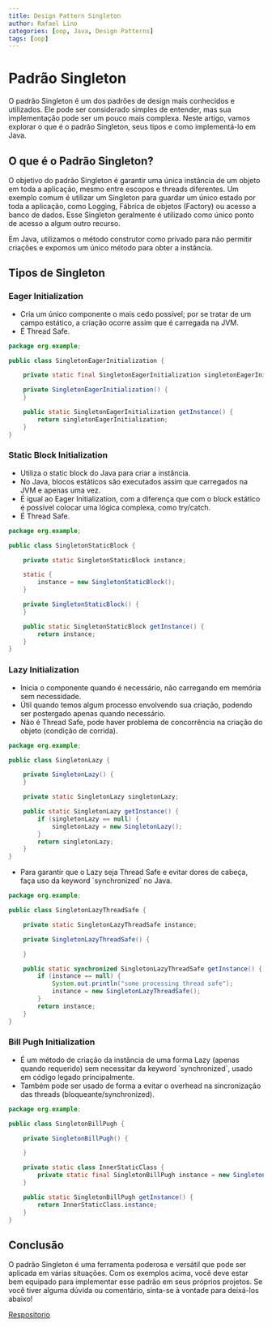 ```yaml
---
title: Design Pattern Singleton
author: Rafael Lino
categories: [oop, Java, Design Patterns]
tags: [oop]
---
```


# Padrão Singleton

O padrão Singleton é um dos padrões de design mais conhecidos e utilizados. Ele pode ser considerado simples de entender, mas sua implementação pode ser um pouco mais complexa. Neste artigo, vamos explorar o que é o padrão Singleton, seus tipos e como implementá-lo em Java.

## O que é o Padrão Singleton?

O objetivo do padrão Singleton é garantir uma única instância de um objeto em toda a aplicação, mesmo entre escopos e threads diferentes. Um exemplo comum é utilizar um Singleton para guardar um único estado por toda a aplicação, como Logging, Fábrica de objetos (Factory) ou acesso a banco de dados. Esse Singleton geralmente é utilizado como único ponto de acesso a algum outro recurso.

Em Java, utilizamos o método construtor como privado para não permitir criações e expomos um único método para obter a instância.

## Tipos de Singleton

### Eager Initialization

- Cria um único componente o mais cedo possível; por se tratar de um campo estático, a criação ocorre assim que é carregada na JVM.
- É Thread Safe.

```java
package org.example;

public class SingletonEagerInitialization {

    private static final SingletonEagerInitialization singletonEagerInitialization = new SingletonEagerInitialization();

    private SingletonEagerInitialization() {
    }

    public static SingletonEagerInitialization getInstance() {
        return singletonEagerInitialization;
    }
}
```

### Static Block Initialization

- Utiliza o static block do Java para criar a instância.
- No Java, blocos estáticos são executados assim que carregados na JVM e apenas uma vez.
- É igual ao Eager Initialization, com a diferença que com o block estático é possível colocar uma lógica complexa, como try/catch.
- É Thread Safe.

```java
package org.example;

public class SingletonStaticBlock {

    private static SingletonStaticBlock instance;

    static {
        instance = new SingletonStaticBlock();
    }

    private SingletonStaticBlock() {
    }

    public static SingletonStaticBlock getInstance() {
        return instance;
    }
}
```

### Lazy Initialization

- Inicia o componente quando é necessário, não carregando em memória sem necessidade.
- Útil quando temos algum processo envolvendo sua criação, podendo ser postergado apenas quando necessário.
- Não é Thread Safe, pode haver problema de concorrência na criação do objeto (condição de corrida).

```java
package org.example;

public class SingletonLazy {

    private SingletonLazy() {
    }

    private static SingletonLazy singletonLazy;

    public static SingletonLazy getInstance() {
        if (singletonLazy == null) {
            singletonLazy = new SingletonLazy();
        }
        return singletonLazy;
    }
}
```

- Para garantir que o Lazy seja Thread Safe e evitar dores de cabeça, faça uso da keyword \`synchronized\` no Java.

```java
package org.example;

public class SingletonLazyThreadSafe {

    private static SingletonLazyThreadSafe instance;

    private SingletonLazyThreadSafe() {

    }

    public static synchronized SingletonLazyThreadSafe getInstance() {
        if (instance == null) {
            System.out.println("some processing thread safe");
            instance = new SingletonLazyThreadSafe();
        }
        return instance;
    }
}
```

### Bill Pugh Initialization

- É um método de criação da instância de uma forma Lazy (apenas quando requerido) sem necessitar da keyword \`synchronized\`, usado em código legado principalmente.
- Também pode ser usado de forma a evitar o overhead na sincronização das threads (bloqueante/synchronized).

```java
package org.example;

public class SingletonBillPugh {

    private SingletonBillPugh() {

    }

    private static class InnerStaticClass {
        private static final SingletonBillPugh instance = new SingletonBillPugh();
    }

    public static SingletonBillPugh getInstance() {
        return InnerStaticClass.instance;
    }
}
```

## Conclusão

O padrão Singleton é uma ferramenta poderosa e versátil que pode ser aplicada em várias situações. Com os exemplos acima, você deve estar bem equipado para implementar esse padrão em seus próprios projetos. Se você tiver alguma dúvida ou comentário, sinta-se à vontade para deixá-los abaixo!

[Respositorio](https://github.com/Rafaellinos/design_patterns/tree/main/creational/singleton)